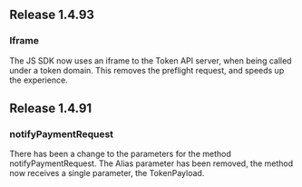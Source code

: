 ## Release 1.4.93

### Iframe

The JS SDK now uses an iframe to the Token API server, when being called under a token domain. This removes the preflight request, and speeds up the experience.

## Release 1.4.91

### notifyPaymentRequest

There has been a change to the parameters for the method notifyPaymentRequest. The Alias parameter has been removed,
the method now receives a single parameter, the TokenPayload.
